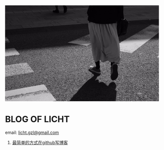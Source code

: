 ![image](https://github.com/lIchtg/lichtg.github.io/blob/master/1.jpeg)



# __BLOG OF LICHT__
 
email:  licht.gzl@gmail.com

1. [最简单的方式在github写博客](https://github.com/lIchtg/lichtg.github.io/blob/master/001.md)

